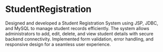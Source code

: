 # StudentRegistration
Designed and developed a Student Registration System using JSP, JDBC, and MySQL to manage student records efficiently. The system allows administrators to add, edit, delete, and view student details with secure backend connectivity. Implemented form validation, error handling, and responsive design for a seamless user experience.
